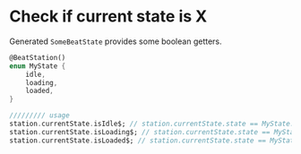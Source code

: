 # Check if current state is X

Generated `SomeBeatState` provides some boolean getters.&#x20;

```dart
@BeatStation()
enum MyState {
    idle,
    loading,
    loaded,
}

///////// usage
station.currentState.isIdle$; // station.currentState.state == MyState.idle
station.currentState.isLoading$; // station.currentState.state == MyState.loading
station.currentState.isLoaded$; // station.currentState.state == MyState.loaded
```
